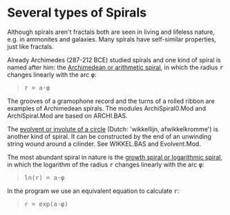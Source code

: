 # Several types of Spirals

Although spirals aren't fractals both are seen in living and lifeless nature, e.g. in ammonites and galaxies. Many spirals have self-similar properties, 
just like fractals. 

Already Archimedes (287-212 BCE) studied spirals and one kind of spiral is named after him: the 
[Archimedean or arithmetic spiral](https://en.wikipedia.org/wiki/Archimedean_spiral), in which the radius <span style="font-family:monospace">r</span> changes linearly with the arc <span style="font-family:monospace">φ</span>:<br>
<blockquote style="font-family:monospace">r = a·φ</blockquote>
The grooves of a gramophone record and the turns of a rolled ribbon are examples of Archimedean spirals.
The modules ArchiSpiral0.Mod and ArchiSpiral.Mod are based on ARCHI.BAS.

The [evolvent or involute of a circle](https://proofwiki.org/wiki/Parametric_Equation_of_Involute_of_Circle) (Dutch: 'wikkellijn, afwikkelkromme') is another kind of spiral. It can be constructed by the end of an unwinding string wound around a cilinder.
See WIKKEL.BAS and Evolvent.Mod.

The most abundant spiral in nature is the [growth spiral or logarithmic spiral](https://en.wikipedia.org/wiki/Logarithmic_spiral), in which the logarithm of the radius <span style="font-family:monospace">r</span> changes linearly with the arc <span style="font-family:monospace">φ</span>:

<blockquote style="font-family:monospace">ln(r) = a·φ</blockquote>

In the program we use an equivalent equation to calculate <span style="font-family:monospace">r</span>:

<blockquote style="font-family:monospace">r = exp(a·φ)</blockquote>
